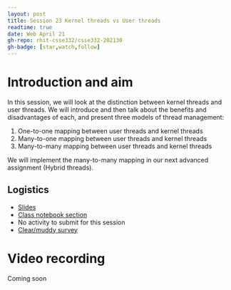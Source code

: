 ```yaml
---
layout: post
title: Session 23 Kernel threads vs User threads
readtime: true
date: Web April 21
gh-repo: rhit-csse332/csse332-202130
gh-badge: [star,watch,follow]
---
```


# Introduction and aim

In this session, we will look at the distinction between kernel threads and user threads. We will
introduce and then talk about the benefits and disadvantages of each, and present three models of
thread management:
1. One-to-one mapping between user threads and kernel threads
2. Many-to-one mapping between user threads and kernel threads
3. Many-to-many mapping between user threads and kernel threads

We will implement the many-to-many mapping in our next advanced assignment (Hybrid threads).

## Logistics

- [Slides](https://rosehulman-my.sharepoint.com/:p:/g/personal/noureddi_rose-hulman_edu/EcM5IKgtMDRKq1LMhJCc2oIBhoRYHoAW5OLn_1nYfeXaUg?e=tusb8I)
- [Class notebook section](https://rosehulman-my.sharepoint.com/personal/noureddi_rose-hulman_edu/_layouts/OneNote.aspx?id=%2Fpersonal%2Fnoureddi_rose-hulman_edu%2FDocuments%2FClass%20Notebooks%2FCSSE%20332%20Operating%20Systems&wd=target%28_Content%20Library%2FSession%2023%20Kernel%20threads%20and%20User%20threads.one%7C5A7CE07C-D8CD-9F44-8DF2-0DC4E26F3415%2F%29)
- No activity to submit for this session
- [Clear/muddy survey](https://moodle.rose-hulman.edu/mod/quiz/view.php?id=2793891)

# Video recording

Coming soon 
